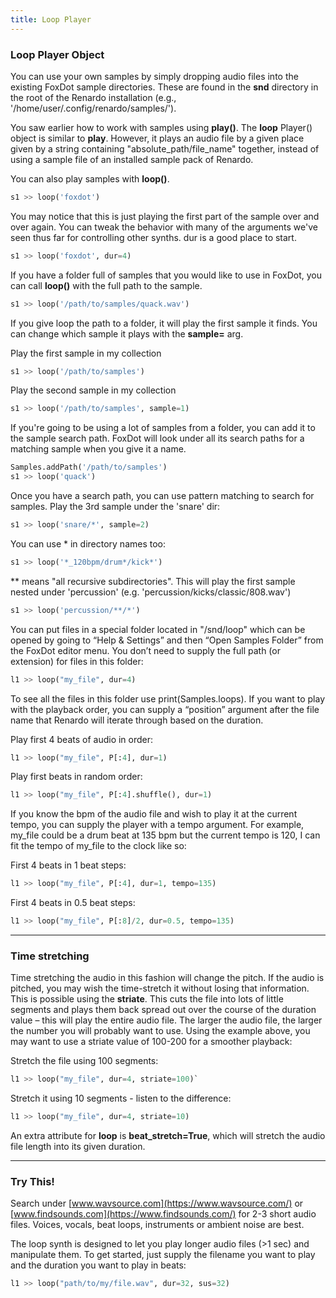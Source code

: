 ```yaml
---
title: Loop Player
---
```


### Loop Player Object

You can use your own samples by simply dropping audio files into the existing FoxDot sample directories. These are found in the **snd** directory in the root of the Renardo installation (e.g., '/home/user/.config/renardo/samples/').

You saw earlier how to work with samples using **play()**. The **loop** Player() object is similar to **play**. However, it plays an audio file by a given place given by a string containing "absolute_path/file_name" together, instead of using a sample file of an installed sample pack of Renardo.

You can also play samples with **loop()**.
```python
s1 >> loop('foxdot')
```

You may notice that this is just playing the first part of the sample over and over again. You can tweak the behavior with many of the arguments we've seen thus far for controlling other synths. dur is a good place to start.
```python
s1 >> loop('foxdot', dur=4)
```

If you have a folder full of samples that you would like to use in FoxDot, you can call **loop()** with the full path to the sample.
```python
s1 >> loop('/path/to/samples/quack.wav')
```

If you give loop the path to a folder, it will play the first sample it finds. You can change which sample it plays with the **sample=** arg.

Play the first sample in my collection
```python
s1 >> loop('/path/to/samples')
```

Play the second sample in my collection
```python
s1 >> loop('/path/to/samples', sample=1)
```

If you're going to be using a lot of samples from a folder, you can add it to the sample search path. FoxDot will look under all its search paths for a matching sample when you give it a name.
```python
Samples.addPath('/path/to/samples')
s1 >> loop('quack')
```

Once you have a search path, you can use pattern matching to search for samples. Play the 3rd sample under the 'snare' dir:
```python
s1 >> loop('snare/*', sample=2)
```

You can use * in directory names too:
```python
s1 >> loop('*_120bpm/drum*/kick*')
```

** means "all recursive subdirectories". This will play the first sample nested under 'percussion' (e.g. 'percussion/kicks/classic/808.wav')
```python
s1 >> loop('percussion/**/*')

```

You can put files in a special folder located in "/snd/loop" which can be opened by going to “Help & Settings” and then “Open Samples Folder” from the FoxDot editor menu. You don’t need to supply the full path (or extension) for files in this folder:
```python
l1 >> loop("my_file", dur=4)
```

To see all the files in this folder use print(Samples.loops). If you want to play with the playback order, you can supply a “position” argument after the file name that Renardo will iterate through based on the duration.

Play first 4 beats of audio in order:
```python
l1 >> loop("my_file", P[:4], dur=1)
```

Play first beats in random order:
```python
l1 >> loop("my_file", P[:4].shuffle(), dur=1)
```

If you know the bpm of the audio file and wish to play it at the current tempo, you can supply the player with a tempo argument. For example, my_file could be a drum beat at 135 bpm but the current tempo is 120, I can fit the tempo of my_file to the clock like so:

First 4 beats in 1 beat steps:
```python
l1 >> loop("my_file", P[:4], dur=1, tempo=135)
```

First 4 beats in 0.5 beat steps:
```python
l1 >> loop("my_file", P[:8]/2, dur=0.5, tempo=135)
```

---
### Time stretching


Time stretching the audio in this fashion will change the pitch. If the audio is pitched, you may wish the time-stretch it without losing that information. This is possible using the **striate**. This cuts the file into lots of little segments and plays them back spread out over the course of the duration value – this will play the entire audio file. The larger the audio file, the larger the number you will probably want to use. Using the example above, you may want to use a striate value of 100-200 for a smoother playback:

Stretch the file using 100 segments:
```python
l1 >> loop("my_file", dur=4, striate=100)`
```

Stretch it using 10 segments - listen to the difference:
```python
l1 >> loop("my_file", dur=4, striate=10)
```

An extra attribute for **loop** is **beat_stretch=True**, which will stretch the audio file length into its given duration.


---
### Try This!

Search under [www.wavsource.com](https://www.wavsource.com/) or [www.findsounds.com](https://www.findsounds.com/) for 2-3 short audio files. Voices, vocals, beat loops, instruments or ambient noise are best.

The loop synth is designed to let you play longer audio files (>1 sec) and manipulate them. To get started, just supply the filename you want to play and the duration you want to play in beats:
```python
l1 >> loop("path/to/my/file.wav", dur=32, sus=32)
```

